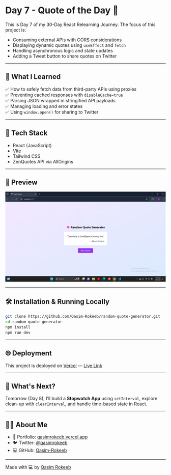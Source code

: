 
# Day 7 - Quote of the Day 🧠

This is Day 7 of my 30-Day React Relearning Journey. The focus of this project is:

- Consuming external APIs with CORS considerations
- Displaying dynamic quotes using `useEffect` and `fetch`
- Handling asynchronous logic and state updates
- Adding a Tweet button to share quotes on Twitter

---

## 🚀 What I Learned

✅ How to safely fetch data from third-party APIs using proxies  
✅ Preventing cached responses with `disableCache=true`  
✅ Parsing JSON wrapped in stringified API payloads  
✅ Managing loading and error states  
✅ Using `window.open()` for sharing to Twitter  

---

## 🧠 Tech Stack

- React (JavaScript)
- Vite
- Tailwind CSS
- ZenQuotes API via AllOrigins

---

## 📸 Preview

![App Preview](https://raw.githubusercontent.com/Qasim-Rokeeb/random-quote-generator/main/screenshot.png)

---

## 🛠️ Installation & Running Locally

```bash
git clone https://github.com/Qasim-Rokeeb/random-quote-generator.git
cd random-quote-generator
npm install
npm run dev
````

---

## 🌐 Deployment

This project is deployed on [Vercel](https://vercel.com/) — [Live Link](https://random-quote-generator-fawn-one.vercel.app/)

---

## 🔮 What's Next?

Tomorrow (Day 8), I’ll build a **Stopwatch App** using `setInterval`, explore clean-up with `clearInterval`, and handle time-based state in React.

---

## 🙋‍♂️ About Me

* 🔗 Portfolio: [qasimrokeeb.vercel.app](https://qasimrokeeb.vercel.app)
* 🐦 Twitter: [@qasimrokeeb](https://x.com/qasimrokeeb)
* 💻 GitHub: [Qasim-Rokeeb](https://github.com/Qasim-Rokeeb)

---

Made with 💻 by [Qasim Rokeeb](https://github.com/Qasim-Rokeeb)

```

